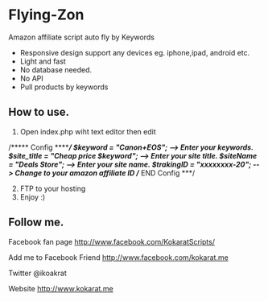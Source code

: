Flying-Zon
==========

Amazon affiliate script auto fly by Keywords

- Responsive design support any devices eg. iphone,ipad, android etc.
- Light and fast
- No database needed.
- No API 
- Pull products by keywords


How to use.
-----------
1. Open index.php wiht text editor then edit 

/***** Config *******/
$keyword = "Canon+EOS"; --> Enter your keywords.
$site_title = "Cheap price $keyword"; --> Enter your site title.
$siteName = "Deals Store"; --> Enter your site name.
$trakingID = "xxxxxxxx-20"; -- > Change to your amazon affiliate ID
/*** END Config ***/

2. FTP to your hosting
3. Enjoy :) 


Follow me.
----------
Facebook fan page
http://www.facebook.com/KokaratScripts/ 

Add me to Facebook Friend
http://www.facebook.com/kokarat.me

Twitter
@ikoakrat

Website 
http://www.kokarat.me

